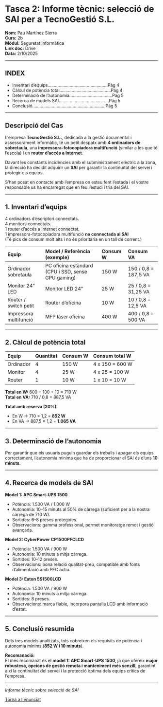 # Tasca 2: Informe tècnic: selecció de SAI per a TecnoGestió S.L.

**Nom:** Pau Martínez Sierra  
**Curs:** 2b  
**Mòdul:** Seguretat Informàtica  
**Link doc:** Drive  
**Data:** 2/10/2025  

---

## INDEX

- Inventari d’equips………………………………………….Pág 4  
- Càlcul de potència total…………………………………...Pág 4  
- Determinació de l’autonomia……………………………..Pág 5  
- Recerca de models SAI…………………………………..Pág 5  
- Conclusió…………………………………………………...Pág 5  

---

## Descripció del Cas

L’empresa **TecnoGestió S.L.**, dedicada a la gestió documental i assessorament informàtic, té un petit despatx amb **4 ordinadors de sobretaula**, una **impressora-fotocopiadora multifunció** (similar a les que té l’escola) i un **router d’accés a Internet**.  

Davant les constants incidències amb el subministrament elèctric a la zona, la direcció ha decidit adquirir un **SAI** per garantir la continuïtat del servei i protegir els equips.  

S’han posat en contacte amb l’empresa on esteu fent l’estada i el vostre responsable us ha encarregat que en feu l’estudi i tria del SAI.  

---

## 1. Inventari d’equips

4 ordinadors d’escriptori connectats.  
4 monitors connectats.  
1 router d’accés a Internet connectat.  
1 impressora-fotocopiadora multifunció **no connectada al SAI**  
(Té pics de consum molt alts i no és prioritària en un tall de corrent.)

| Equip | Model / Referència (exemple) | Consum W | Consum VA |
|:------|:-----------------------------|:----------|:-----------|
| Ordinador sobretaula | PC oficina estàndard (CPU i SSD, sense GPU gaming) | 150 W | 150 / 0,8 = 187,5 VA |
| Monitor 24" LED | Monitor LED 24" | 25 W | 25 / 0,8 = 31,25 VA |
| Router / switch petit | Router d’oficina | 10 W | 10 / 0,8 = 12,5 VA |
| Impressora multifunció | MFP làser oficina | 400 W | 400 / 0,8 = 500 VA |

---

## 2. Càlcul de potència total

| Equip | Quantitat | Consum W | Consum total W |
|:------|:-----------|:----------|:----------------|
| Ordinador | 4 | 150 W | 4 x 150 = 600 W |
| Monitor | 4 | 25 W | 4 x 25 = 100 W |
| Router | 1 | 10 W | 1 x 10 = 10 W |

**Total en W:** 600 + 100 + 10 = 710 W  
**Total en VA:** 710 / 0,8 = 887,5 VA  

**Total amb reserva (20%):**  
- En W → 710 × 1,2 = **852 W**  
- En VA → 887,5 × 1,2 = **1.065 VA**

---

## 3. Determinació de l’autonomia

Per garantir que els usuaris puguin guardar els treballs i apagar els equips correctament, l’autonomia mínima que ha de proporcionar el SAI és d’uns **10 minuts**.

---

## 4. Recerca de models de SAI

**Model 1: APC Smart-UPS 1500**  
- Potència: 1.500 VA / 1.000 W  
- Autonomia: 10–15 minuts al 50% de càrrega (suficient per a la nostra càrrega de 710 W).  
- Sortides: 6–8 preses protegides.  
- Observacions: gamma professional, permet monitoratge remot i gestió avançada.

**Model 2: CyberPower CP1500PFCLCD**  
- Potència: 1.500 VA / 900 W  
- Autonomia: 10 minuts a mitja càrrega.  
- Sortides: 10–12 preses.  
- Observacions: bona relació qualitat-preu, compatible amb fonts d’alimentació amb PFC actiu.

**Model 3: Eaton 5S1500LCD**  
- Potència: 1.500 VA / 900 W  
- Autonomia: 10 minuts a mitja càrrega.  
- Sortides: 8 preses.  
- Observacions: marca fiable, incorpora pantalla LCD amb informació d’estat.

---

## 5. Conclusió resumida

Dels tres models analitzats, tots cobreixen els requisits de potència i autonomia mínims (**852 W i 10 minuts**).  

**Recomanació:**  
El més recomanat és el **model 1: APC Smart-UPS 1500**, ja que ofereix **major robustesa, opcions de gestió remota i manteniment més senzill**, garantint així la continuïtat del servei i la protecció òptima dels equips crítics de l’empresa.

---

*Informe tècnic sobre selecció de SAI*

[Torna a l'enunciat](README.md)
